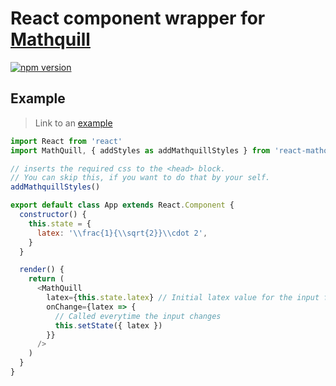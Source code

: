 # React component wrapper for [Mathquill](http://mathquill.com/)

[![npm version](https://badge.fury.io/js/react-mathquill.svg)](https://badge.fury.io/js/react-mathquill)

## Example

> Link to an [example](https://viktorstrate.github.io/react-mathquill/)

```javascript
import React from 'react'
import MathQuill, { addStyles as addMathquillStyles } from 'react-mathquill'

// inserts the required css to the <head> block.
// You can skip this, if you want to do that by your self.
addMathquillStyles()

export default class App extends React.Component {
  constructor() {
    this.state = {
      latex: '\\frac{1}{\\sqrt{2}}\\cdot 2',
    }
  }

  render() {
    return (
      <MathQuill
        latex={this.state.latex} // Initial latex value for the input field
        onChange={latex => {
          // Called everytime the input changes
          this.setState({ latex })
        }}
      />
    )
  }
}
```
